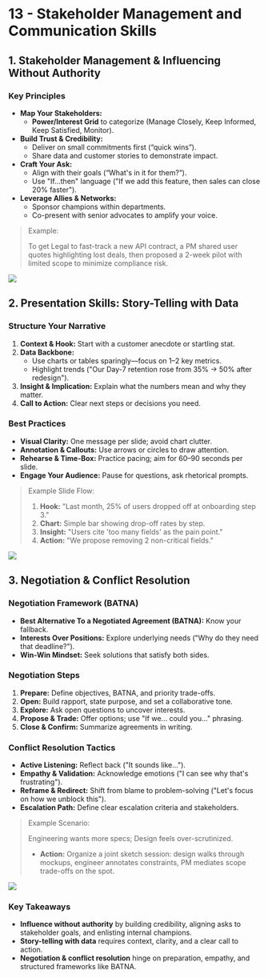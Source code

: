 # 13 - Stakeholder Management and Communication Skills

## 1. Stakeholder Management & Influencing Without Authority

### Key Principles

- **Map Your Stakeholders:**
    - **Power/Interest Grid** to categorize (Manage Closely, Keep Informed, Keep Satisfied, Monitor).
- **Build Trust & Credibility:**
    - Deliver on small commitments first (“quick wins”).
    - Share data and customer stories to demonstrate impact.
- **Craft Your Ask:**
    - Align with their goals (“What's in it for them?”).
    - Use "If...then" language ("If we add this feature, then sales can close 20% faster").
- **Leverage Allies & Networks:**
    - Sponsor champions within departments.
    - Co-present with senior advocates to amplify your voice.

> Example:
> 
> 
> To get Legal to fast-track a new API contract, a PM shared user quotes highlighting lost deals, then proposed a 2-week pilot with limited scope to minimize compliance risk.
> 

![](https://media.giphy.com/media/l0MYt5jPR6QX5pnqM/giphy.gif)


## 2. Presentation Skills: Story-Telling with Data

### Structure Your Narrative

1. **Context & Hook:** Start with a customer anecdote or startling stat.
2. **Data Backbone:**
    - Use charts or tables sparingly—focus on 1–2 key metrics.
    - Highlight trends ("Our Day-7 retention rose from 35% → 50% after redesign").
3. **Insight & Implication:** Explain what the numbers mean and why they matter.
4. **Call to Action:** Clear next steps or decisions you need.

### Best Practices

- **Visual Clarity:** One message per slide; avoid chart clutter.
- **Annotation & Callouts:** Use arrows or circles to draw attention.
- **Rehearse & Time-Box:** Practice pacing; aim for 60–90 seconds per slide.
- **Engage Your Audience:** Pause for questions, ask rhetorical prompts.

> Example Slide Flow:
> 
> 1. **Hook:** "Last month, 25% of users dropped off at onboarding step 3."
> 2. **Chart:** Simple bar showing drop-off rates by step.
> 3. **Insight:** "Users cite 'too many fields' as the pain point."
> 4. **Action:** "We propose removing 2 non-critical fields."

![](https://media.giphy.com/media/xT9IgG50Fb7Mi0prBC/giphy.gif)


## 3. Negotiation & Conflict Resolution

### Negotiation Framework (BATNA)

- **Best Alternative To a Negotiated Agreement (BATNA):** Know your fallback.
- **Interests Over Positions:** Explore underlying needs ("Why do they need that deadline?").
- **Win-Win Mindset:** Seek solutions that satisfy both sides.

### Negotiation Steps

1. **Prepare:** Define objectives, BATNA, and priority trade-offs.
2. **Open:** Build rapport, state purpose, and set a collaborative tone.
3. **Explore:** Ask open questions to uncover interests.
4. **Propose & Trade:** Offer options; use "If we... could you..." phrasing.
5. **Close & Confirm:** Summarize agreements in writing.

### Conflict Resolution Tactics

- **Active Listening:** Reflect back ("It sounds like...").
- **Empathy & Validation:** Acknowledge emotions ("I can see why that's frustrating").
- **Reframe & Redirect:** Shift from blame to problem-solving ("Let's focus on how we unblock this").
- **Escalation Path:** Define clear escalation criteria and stakeholders.

> Example Scenario:
> 
> 
> Engineering wants more specs; Design feels over-scrutinized.
> 
> - **Action:** Organize a joint sketch session: design walks through mockups, engineer annotates constraints, PM mediates scope trade-offs on the spot.

![](https://media.giphy.com/media/3o6ZsYk6XomQjEvSea/giphy.gif)


### Key Takeaways

- **Influence without authority** by building credibility, aligning asks to stakeholder goals, and enlisting internal champions.
- **Story-telling with data** requires context, clarity, and a clear call to action.
- **Negotiation & conflict resolution** hinge on preparation, empathy, and structured frameworks like BATNA.
